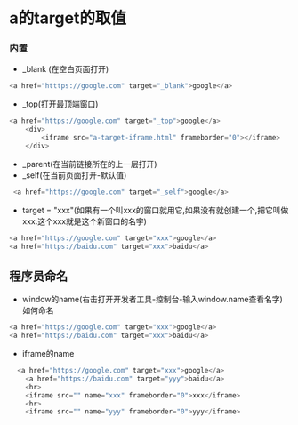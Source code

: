 # a的target的取值
### 内置
* _blank (在空白页面打开)
```javascript
<a href="htttps://google.com" target="_blank">google</a>
```
* _top(打开最顶端窗口)
```javascript
<a href="https://google.com" target="_top">google</a>
    <div>
        <iframe src="a-target-iframe.html" frameborder="0"></iframe>
    </div>
```
* _parent(在当前链接所在的上一层打开)
* _self(在当前页面打开-默认值)
```javascript
 <a href="https://google.com" target="_self">google</a>
 ```
* target = "xxx"(如果有一个叫xxx的窗口就用它,如果没有就创建一个,把它叫做xxx.这个xxx就是这个新窗口的名字)
```javascript
<a href="https://google.com" target="xxx">google</a>
<a href="https://baidu.com" target="xxx">baidu</a>
```
## 程序员命名
* window的name(右击打开开发者工具-控制台-输入window.name查看名字)
如何命名
```javascript
<a href="https://google.com" target="xxx">google</a>
<a href="https://baidu.com" target="xxx">baidu</a>
```
* iframe的name
```javascript
  <a href="https://google.com" target="xxx">google</a>
    <a href="https://baidu.com" target="yyy">baidu</a>
    <hr>
    <iframe src="" name="xxx" frameborder="0">xxx</iframe>
    <hr>
    <iframe src="" name="yyy" frameborder="0">yyy</iframe>
```